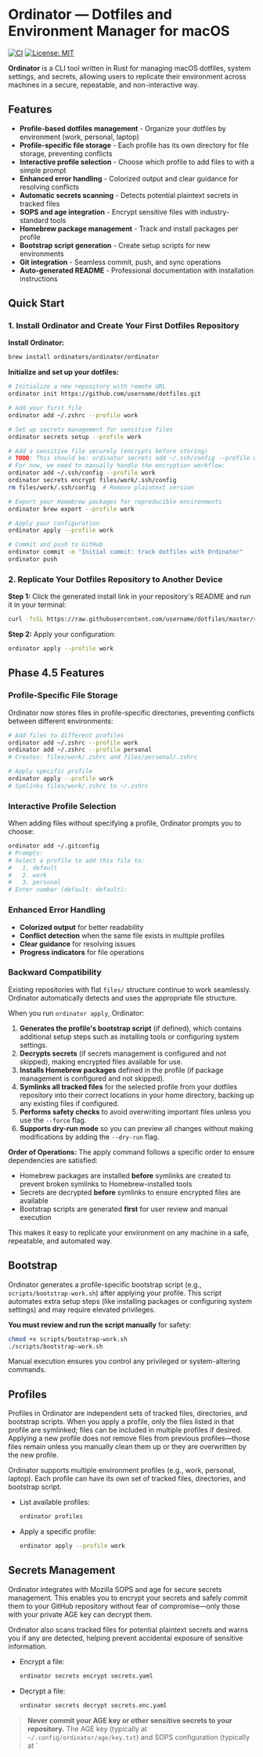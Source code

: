 # Ordinator — Dotfiles and Environment Manager for macOS

[![CI](https://github.com/ordinators/ordinator/workflows/CI/badge.svg)](https://github.com/ordinators/ordinator/actions)
[![License: MIT](https://img.shields.io/badge/License-MIT-yellow.svg)](https://opensource.org/licenses/MIT)

**Ordinator** is a CLI tool written in Rust for managing macOS dotfiles, system settings, and secrets, allowing users to replicate their environment across machines in a secure, repeatable, and non-interactive way.

## Features

- **Profile-based dotfiles management** - Organize your dotfiles by environment (work, personal, laptop)
- **Profile-specific file storage** - Each profile has its own directory for file storage, preventing conflicts
- **Interactive profile selection** - Choose which profile to add files to with a simple prompt
- **Enhanced error handling** - Colorized output and clear guidance for resolving conflicts
- **Automatic secrets scanning** - Detects potential plaintext secrets in tracked files
- **SOPS and age integration** - Encrypt sensitive files with industry-standard tools
- **Homebrew package management** - Track and install packages per profile
- **Bootstrap script generation** - Create setup scripts for new environments
- **Git integration** - Seamless commit, push, and sync operations
- **Auto-generated README** - Professional documentation with installation instructions

## Quick Start

### 1. Install Ordinator and Create Your First Dotfiles Repository

**Install Ordinator:**
```bash
brew install ordinators/ordinator/ordinator
```

**Initialize and set up your dotfiles:**
```bash
# Initialize a new repository with remote URL
ordinator init https://github.com/username/dotfiles.git

# Add your first file
ordinator add ~/.zshrc --profile work

# Set up secrets management for sensitive files
ordinator secrets setup --profile work

# Add a sensitive file securely (encrypts before storing)
# TODO: This should be: ordinator secrets add ~/.ssh/config --profile work
# For now, we need to manually handle the encryption workflow:
ordinator add ~/.ssh/config --profile work
ordinator secrets encrypt files/work/.ssh/config
rm files/work/.ssh/config  # Remove plaintext version

# Export your Homebrew packages for reproducible environments
ordinator brew export --profile work

# Apply your configuration
ordinator apply --profile work

# Commit and push to GitHub
ordinator commit -m "Initial commit: track dotfiles with Ordinator"
ordinator push
```

### 2. Replicate Your Dotfiles Repository to Another Device

**Step 1:** Click the generated install link in your repository's README and run it in your terminal:
```bash
curl -fsSL https://raw.githubusercontent.com/username/dotfiles/master/scripts/install.sh | sh
```

**Step 2:** Apply your configuration:
```bash
ordinator apply --profile work
```

## Phase 4.5 Features

### Profile-Specific File Storage

Ordinator now stores files in profile-specific directories, preventing conflicts between different environments:

```bash
# Add files to different profiles
ordinator add ~/.zshrc --profile work
ordinator add ~/.zshrc --profile personal
# Creates: files/work/.zshrc and files/personal/.zshrc

# Apply specific profile
ordinator apply --profile work
# Symlinks files/work/.zshrc to ~/.zshrc
```

### Interactive Profile Selection

When adding files without specifying a profile, Ordinator prompts you to choose:

```bash
ordinator add ~/.gitconfig
# Prompts:
# Select a profile to add this file to:
#   1. default
#   2. work  
#   3. personal
# Enter number (default: default):
```

### Enhanced Error Handling

- **Colorized output** for better readability
- **Conflict detection** when the same file exists in multiple profiles
- **Clear guidance** for resolving issues
- **Progress indicators** for file operations

### Backward Compatibility

Existing repositories with flat `files/` structure continue to work seamlessly. Ordinator automatically detects and uses the appropriate file structure.

When you run `ordinator apply`, Ordinator:

1. **Generates the profile's bootstrap script** (if defined), which contains additional setup steps such as installing tools or configuring system settings.
2. **Decrypts secrets** (if secrets management is configured and not skipped), making encrypted files available for use.
3. **Installs Homebrew packages** defined in the profile (if package management is configured and not skipped).
4. **Symlinks all tracked files** for the selected profile from your dotfiles repository into their correct locations in your home directory, backing up any existing files if configured.
5. **Performs safety checks** to avoid overwriting important files unless you use the `--force` flag.
6. **Supports dry-run mode** so you can preview all changes without making modifications by adding the `--dry-run` flag.

**Order of Operations:**
The apply command follows a specific order to ensure dependencies are satisfied:
- Homebrew packages are installed **before** symlinks are created to prevent broken symlinks to Homebrew-installed tools
- Secrets are decrypted **before** symlinks to ensure encrypted files are available
- Bootstrap scripts are generated **first** for user review and manual execution

This makes it easy to replicate your environment on any machine in a safe, repeatable, and automated way.

## Bootstrap

Ordinator generates a profile-specific bootstrap script (e.g., `scripts/bootstrap-work.sh`) after applying your profile. This script automates extra setup steps (like installing packages or configuring system settings) and may require elevated privileges.

**You must review and run the script manually** for safety:
```bash
chmod +x scripts/bootstrap-work.sh
./scripts/bootstrap-work.sh
```
Manual execution ensures you control any privileged or system-altering commands.

## Profiles

Profiles in Ordinator are independent sets of tracked files, directories, and bootstrap scripts. When you apply a profile, only the files listed in that profile are symlinked; files can be included in multiple profiles if desired. Applying a new profile does not remove files from previous profiles—those files remain unless you manually clean them up or they are overwritten by the new profile.

Ordinator supports multiple environment profiles (e.g., work, personal, laptop). Each profile can have its own set of tracked files, directories, and bootstrap script.

- List available profiles:
  ```bash
  ordinator profiles
  ```
- Apply a specific profile:
  ```bash
  ordinator apply --profile work
  ```

## Secrets Management

Ordinator integrates with Mozilla SOPS and age for secure secrets management. This enables you to encrypt your secrets and safely commit them to your GitHub repository without fear of compromise—only those with your private AGE key can decrypt them.

Ordinator also scans tracked files for potential plaintext secrets and warns you if any are detected, helping prevent accidental exposure of sensitive information.

- Encrypt a file:
  ```bash
  ordinator secrets encrypt secrets.yaml
  ```
- Decrypt a file:
  ```bash
  ordinator secrets decrypt secrets.enc.yaml
  ```

> **Never commit your AGE key or other sensitive secrets to your repository.**
> The AGE key (typically at `~/.config/ordinator/age/key.txt`) and SOPS configuration (typically at `